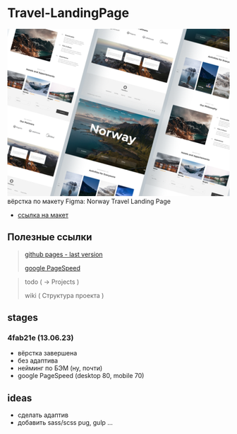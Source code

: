 # Travel-LandingPage
![cover image](./Cover.png)
вёрстка по макету Figma: Norway Travel Landing Page
- [ссылка на макет](https://www.figma.com/community/file/1129700120780305082/Travel-Landing-Page---Free)
## Полезные ссылки
> [github pages - last version](https://0xnord.github.io/Travel-LandingPage/)
>
> [google PageSpeed](https://pagespeed.web.dev/analysis/https-0xnord-github-io-Travel-LandingPage/p8uhbzghwu?form_factor=mobile)

> todo ( -> Projects )
> 
> wiki ( Структура проекта )
## stages
### 4fab21e (13.06.23)
- вёрстка завершена
- без адаптива
- нейминг по БЭМ (ну, почти)
- google PageSpeed (desktop 80, mobile 70)
## ideas
- сделать адаптив
- добавить sass/scss
  pug, gulp ...
